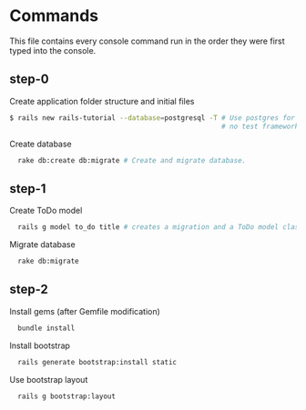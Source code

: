 # Commands

This file contains every console command run in the order they were first typed
into the console.

## step-0

Create application folder structure and initial files
```bash
$ rails new rails-tutorial --database=postgresql -T # Use postgres for database,
                                                    # no test framework since we'll install rspec later.
```

Create database
```bash
  rake db:create db:migrate # Create and migrate database.
```

## step-1

Create ToDo model
```bash
  rails g model to_do title # creates a migration and a ToDo model class
```

Migrate database
```bash
  rake db:migrate
```

## step-2

Install gems (after Gemfile modification)
```bash
  bundle install
```

Install bootstrap
```bash
  rails generate bootstrap:install static
```

Use bootstrap layout
```bash
  rails g bootstrap:layout
```
